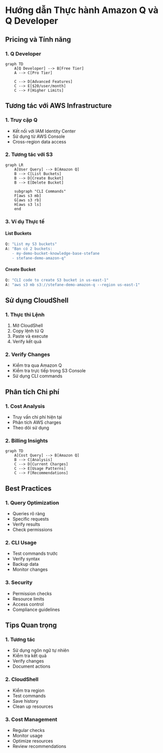 # Hướng dẫn Thực hành Amazon Q và Q Developer

## Pricing và Tính năng

### 1. Q Developer
```mermaid
graph TD
    A[Q Developer] --> B[Free Tier]
    A --> C[Pro Tier]
    
    C --> D[Advanced Features]
    C --> E[$20/user/month]
    C --> F[Higher Limits]
```

## Tương tác với AWS Infrastructure

### 1. Truy cập Q
- Kết nối với IAM Identity Center
- Sử dụng từ AWS Console
- Cross-region data access

### 2. Tương tác với S3
```mermaid
graph LR
    A[User Query] --> B[Amazon Q]
    B --> C[List Buckets]
    B --> D[Create Bucket]
    B --> E[Delete Bucket]
    
    subgraph "CLI Commands"
    F[aws s3 mb]
    G[aws s3 rb]
    H[aws s3 ls]
    end
```

### 3. Ví dụ Thực tế

#### List Buckets
```bash
Q: "List my S3 buckets"
A: "Bạn có 2 buckets:
   - my-demo-bucket-knowledge-base-stefane
   - stefane-demo-amazon-q"
```

#### Create Bucket
```bash
Q: "CLI code to create S3 bucket in us-east-1"
A: "aws s3 mb s3://stefane-demo-amazon-q --region us-east-1"
```

## Sử dụng CloudShell

### 1. Thực thi Lệnh
1. Mở CloudShell
2. Copy lệnh từ Q
3. Paste và execute
4. Verify kết quả

### 2. Verify Changes
- Kiểm tra qua Amazon Q
- Kiểm tra trực tiếp trong S3 Console
- Sử dụng CLI commands

## Phân tích Chi phí

### 1. Cost Analysis
- Truy vấn chi phí hiện tại
- Phân tích AWS charges
- Theo dõi sử dụng

### 2. Billing Insights
```mermaid
graph TD
    A[Cost Query] --> B[Amazon Q]
    B --> C[Analysis]
    C --> D[Current Charges]
    C --> E[Usage Patterns]
    C --> F[Recommendations]
```

## Best Practices

### 1. Query Optimization
- Queries rõ ràng
- Specific requests
- Verify results
- Check permissions

### 2. CLI Usage
- Test commands trước
- Verify syntax
- Backup data
- Monitor changes

### 3. Security
- Permission checks
- Resource limits
- Access control
- Compliance guidelines

## Tips Quan trọng

### 1. Tương tác
- Sử dụng ngôn ngữ tự nhiên
- Kiểm tra kết quả
- Verify changes
- Document actions

### 2. CloudShell
- Kiểm tra region
- Test commands
- Save history
- Clean up resources

### 3. Cost Management
- Regular checks
- Monitor usage
- Optimize resources
- Review recommendations